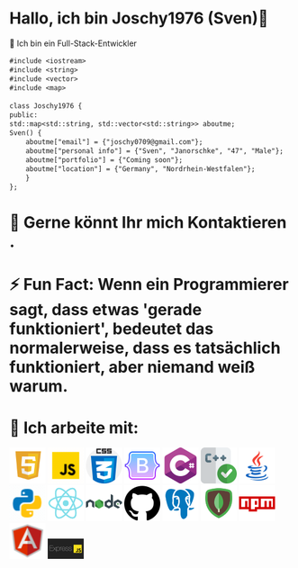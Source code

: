 # Hallo, ich bin Joschy1976 (Sven)👋



 Ich bin ein Full-Stack-Entwickler


    
    #include <iostream>
    #include <string>
    #include <vector>
    #include <map>

    class Joschy1976 {
    public:
    std::map<std::string, std::vector<std::string>> aboutme;
    Sven() {
        aboutme["email"] = {"joschy0709@gmail.com"};
        aboutme["personal info"] = {"Sven", "Janorschke", "47", "Male"};
        aboutme["portfolio"] = {"Coming soon"};
        aboutme["location"] = {"Germany", "Nordrhein-Westfalen"};
        }
    };
# 💬 Gerne könnt Ihr mich Kontaktieren .

# ⚡ Fun Fact: Wenn ein Programmierer sagt, dass etwas 'gerade funktioniert', bedeutet das    	 	           normalerweise, dass es tatsächlich funktioniert, aber niemand weiß warum.

# 🤔 Ich arbeite mit:
   
<div style="display: inline-block;">
    <!-- HTML 5 -->
    <img src="html5.svg" alt="HTML 5" width="64"/>
    <!-- JavaScript -->
    <img src="icons8-javascript.gif" alt="JavaScript" width="64"/>
    <!-- CSS -->
    <img src="css.png" alt="CSS" width="64"/>
    <!-- Bootstrap -->
    <img src="icons8-bootstrap-512.png" alt="Bootstrap" width="64"/>
    <!-- C# -->
    <img src="cis.png" alt="C#" width="64"/>
    <!-- C++ -->
    <img src="uberprufen.png" alt="C++" width="64"/>
    <!-- Java -->
    <img src="icons8-java-kaffeetassenlogo.svg" alt="Java" width="64"/>
    <!-- Python -->
    <img src="icons8-python.gif" alt="Python" width="64"/>
    <!-- React -->
    <img src="icons8-react-native-480.png" alt="React" width="64"/>
    <!-- Node.js -->
    <img src="icons8-nodejs.svg" alt="Node.js" width="64"/>
    <!-- GitHub -->
    <img src="github.png" alt="GitHub" width="64"/>
    <!-- PostgreSQL -->
    <img src="icons8-postgresql-480.png" alt="PostgreSQL" width="64"/>
    <!-- MongoDB -->
    <img src="icons8-mongodb-480.png" alt="MongoDB" width="64"/>
     <!-- NPM -->
    <img src="icons8-npm.svg" alt="NPM" width="64"/>
    <!-- Angular -->
    <img src="icons8-angularjs-48.png" alt="Angular" width="64"/>
    <!-- Express.js -->
    <img src="1686391647921.png" alt="Express.js" width="64"/>
</div>

